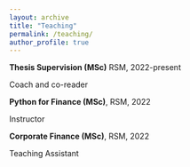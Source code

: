 ```yaml
---
layout: archive
title: "Teaching"
permalink: /teaching/
author_profile: true
---
```


**Thesis Supervision (MSc)** RSM, 2022-present

Coach and co-reader

**Python for Finance (MSc)**, RSM, 2022

Instructor

**Corporate Finance (MSc)**, RSM, 2022

Teaching Assistant
